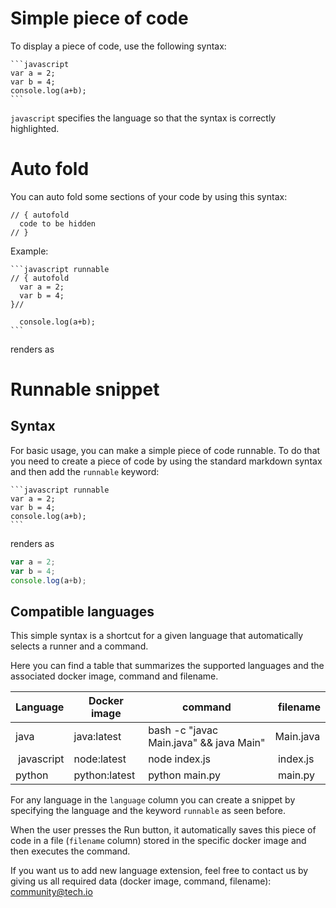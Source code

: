 # Simple piece of code
To display a piece of code, use the following syntax:

````
```javascript
var a = 2;
var b = 4;
console.log(a+b);
```
````

`javascript` specifies the language so that the syntax is correctly highlighted.


# Auto fold
You can auto fold some sections of your code by using this syntax:

````
// { autofold
  code to be hidden
// }
````

Example:
````
```javascript runnable
// { autofold
  var a = 2;
  var b = 4;
}//

  console.log(a+b);
```
````

renders as


# Runnable snippet
## Syntax
For basic usage, you can make a simple piece of code runnable. To do that you need to create a piece of code by using the standard markdown syntax and then add the `runnable` keyword:

````
```javascript runnable
var a = 2;
var b = 4;
console.log(a+b);
```
````

renders as

```javascript runnable
var a = 2;
var b = 4;
console.log(a+b);
```


## Compatible languages
This simple syntax is a shortcut for a given language that automatically selects a runner and a command.

Here you can find a table that summarizes the supported languages and the associated docker image, command and filename.

| Language   | Docker image  | command                                 | filename  |
| ---------- | ------------- | --------------------------------------- | --------- |
| java       | java:latest   | bash -c "javac Main.java" && java Main" | Main.java |
| javascript | node:latest   | node index.js                           | index.js  |
| python     | python:latest | python main.py                          | main.py   |

For any language in the `language` column you can create a snippet by specifying the language and the keyword `runnable` as seen before.

When the user presses the Run button, it automatically saves this piece of code in a file (`filename` column) stored in the specific docker image and then executes the command.

If you want us to add new language extension, feel free to contact us by giving us all required data (docker image, command, filename): [community@tech.io](mailto:community@tech.io)
